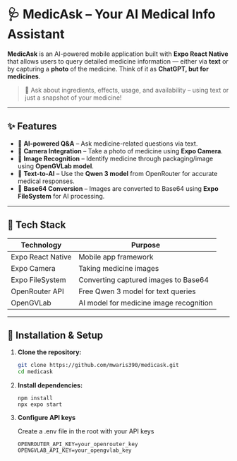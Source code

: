 # 🩺 MedicAsk – Your AI Medical Info Assistant

**MedicAsk** is an AI-powered mobile application built with **Expo React Native** that allows users to query detailed medicine information — either via **text** or by capturing a **photo** of the medicine. Think of it as **ChatGPT, but for medicines**.

> 🚀 Ask about ingredients, effects, usage, and availability – using text or just a snapshot of your medicine!

---

## ✨ Features

- 🤖 **AI-powered Q&A** – Ask medicine-related questions via text.
- 📸 **Camera Integration** – Take a photo of medicine using **Expo Camera**.
- 🧠 **Image Recognition** – Identify medicine through packaging/image using **OpenGVLab model**.
- 🧾 **Text-to-AI** – Use the **Qwen 3 model** from OpenRouter for accurate medical responses.
- 💾 **Base64 Conversion** – Images are converted to Base64 using **Expo FileSystem** for AI processing.

---

## 📱 Tech Stack

| Technology       | Purpose                                |
|------------------|----------------------------------------|
| Expo React Native| Mobile app framework                   |
| Expo Camera      | Taking medicine images                 |
| Expo FileSystem  | Converting captured images to Base64   |
| OpenRouter API   | Free Qwen 3 model for text queries     |
| OpenGVLab        | AI model for medicine image recognition|

---

## 🧰 Installation & Setup

1. **Clone the repository:**
   ```bash
   git clone https://github.com/mwaris390/medicask.git
   cd medicask
2. **Install dependencies:**
   ```node
   npm install
   npx expo start
3. **Configure API keys**

   Create a .env file in the root with your API keys
   ```env
   OPENROUTER_API_KEY=your_openrouter_key
   OPENGVLAB_API_KEY=your_opengvlab_key